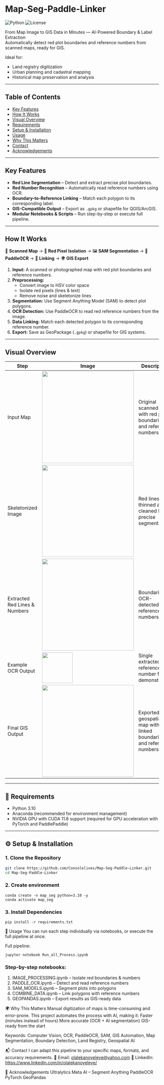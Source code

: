 # Map-Seg-Paddle-Linker

![Python](https://img.shields.io/badge/python-3.10-blue)
![License](https://img.shields.io/badge/license-MIT-green)

From Map Image to GIS Data in Minutes — AI-Powered Boundary & Label Extraction  
Automatically detect red plot boundaries and reference numbers from scanned maps, ready for GIS.

Ideal for:

- Land registry digitization  
- Urban planning and cadastral mapping  
- Historical map preservation and analysis  

---

## Table of Contents

- [Key Features](#key-features)  
- [How It Works](#how-it-works)  
- [Visual Overview](#visual-overview)  
- [Requirements](#-requirements)  
- [Setup & Installation](#-setup--installation)  
- [Usage](#usage)  
- [Why This Matters](#why-this-matters)  
- [Contact](#contact)  
- [Acknowledgements](#acknowledgements)  

---

## Key Features

- **Red Line Segmentation** – Detect and extract precise plot boundaries.  
- **Red Number Recognition** – Automatically read reference numbers using OCR.  
- **Boundary-to-Reference Linking** – Match each polygon to its corresponding label.  
- **GIS-Compatible Output** – Export as `.gpkg` or shapefile for QGIS/ArcGIS.  
- **Modular Notebooks & Scripts** – Run step-by-step or execute full pipeline.  

---

## How It Works

📄 **Scanned Map** → 🎨 **Red Pixel Isolation** → 🖼️ **SAM Segmentation** → 🔢 **PaddleOCR** → 🔗 **Linking** → 🌍 **GIS Export**

1. **Input:** A scanned or photographed map with red plot boundaries and reference numbers.  
2. **Preprocessing:**  
    - Convert image to HSV color space  
    - Isolate red pixels (lines & text)  
    - Remove noise and skeletonize lines  
3. **Segmentation:** Use Segment Anything Model (SAM) to detect plot polygons.  
4. **OCR Detection:** Use PaddleOCR to read red reference numbers from the image.  
5. **Data Linking:** Match each detected polygon to its corresponding reference number.  
6. **Export:** Save as GeoPackage (`.gpkg`) or shapefile for GIS systems.  

---

## Visual Overview

| Step | Image | Description |
|------|-------|-------------|
| Input Map | <img src="https://github.com/user-attachments/assets/a7abbace-4d08-41d6-8cbe-039e0e8624b0" width="300"/> | Original scanned map with red plot boundaries and reference numbers |
| Skeletonized Image | <img src="https://github.com/user-attachments/assets/336357be-0039-4163-806d-84268278eb28" width="300"/> | Red lines thinned and cleaned for precise segmentation |
| Extracted Red Lines & Numbers | <img src="https://github.com/user-attachments/assets/970ea435-272c-4207-b53c-6e709c8c9f6b" width="300"/> | Boundaries + OCR-detected reference numbers |
| Example OCR Output | <img src="https://github.com/user-attachments/assets/3165a478-2940-4e40-8716-1b341b58e060" width="100"/> | Single extracted reference number for demonstration |
| Final GIS Output | <img src="https://github.com/user-attachments/assets/d50020a3-431d-419f-8ce6-4424f78728b7" width="300"/> | Exported geospatial map with linked boundaries and reference numbers |

---

## 🔧 Requirements

- Python 3.10  
- Anaconda (recommended for environment management)  
- NVIDIA GPU with CUDA 11.8 support (required for GPU acceleration with PyTorch and PaddlePaddle)  

---

## ⚙️ Setup & Installation

### 1. Clone the Repository
```bash
git clone https://github.com/Consolelives/Map-Seg-Paddle-Linker.git
cd Map-Seg-Paddle-Linker

```
### 2. Create environment
```
conda create -n map_seg python=3.10 -y
conda activate map_seg
```
### 3. Install Dependencies
```
pip install -r requirements.txt
```

🚀 Usage
You can run each step individually via notebooks, or execute the full pipeline at once.

Full pipeline:
```
jupyter notebook Run_all_Process.ipynb
```

### Step-by-step notebooks:

1. IMAGE_PROCESSING.ipynb – Isolate red boundaries & numbers
2. PADDLE_OCR.ipynb – Detect and read reference numbers
3. SAM_MODELS.ipynb – Segment plots into polygons
4. COMBINE_DATA.ipynb – Link polygons with reference numbers
5. GEOPANDAS.ipynb – Export results as GIS-ready data

🌍 Why This Matters
Manual digitization of maps is time-consuming and error-prone. This project automates the process with AI, making it:
Faster (minutes instead of hours)
More accurate (OCR + AI segmentation)
GIS-ready from the start

Keywords: Computer Vision, OCR, PaddleOCR, SAM, GIS Automation, Map Segmentation, Boundary Detection, Land Registry, Geospatial AI

📬 Contact
I can adapt this pipeline to your specific maps, formats, and accuracy requirements.
📧 Email: olalekanoyeleye@yahoo.com
🔗 LinkedIn: https://www.linkedin.com/in/olalekanoyeleye/

🙌 Acknowledgements
Ultralytics
Meta AI – Segment Anything
PaddleOCR
PyTorch
GeoPandas
